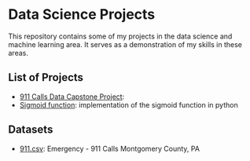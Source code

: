 # Data Science Projects

This repository contains some of my projects in the data science and machine learning area. It serves as a demonstration of my skills in these areas. 

## List of Projects
- [911 Calls Data Capstone Project](https://github.com/roemvaar/data-science-projects/blob/master/911-calls-data-capstone-project.ipynb): 
- [Sigmoid function](https://github.com/roemvaar/data-science-projects/blob/master/sigmoid-function.ipynb): implementation of the sigmoid function in python

## Datasets
- [911.csv](https://www.kaggle.com/mchirico/montcoalert): Emergency - 911 Calls Montgomery County, PA

